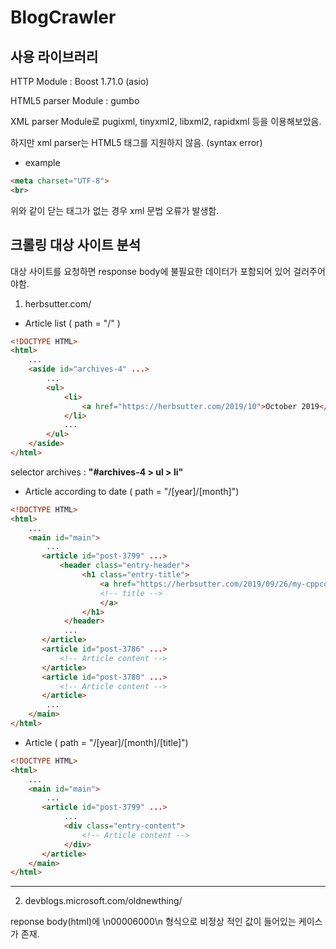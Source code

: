 # BlogCrawler

## 사용 라이브러리

HTTP Module : Boost 1.71.0 (asio)

HTML5 parser Module : gumbo

XML parser Module로 pugixml, tinyxml2, libxml2, rapidxml 등을 이용해보았음.

하지만 xml parser는 HTML5 태그를 지원하지 않음. (syntax error)

- example
```html
<meta charset="UTF-8">
<br>
```
위와 같이 닫는 태그가 없는 경우 xml 문법 오류가 발생함.

## 크롤링 대상 사이트 분석

대상 사이트를 요청하면 response body에 불필요한 데이터가 포함되어 있어 걸러주어야함.
1. herbsutter.com/

- Article list ( path = "/" )
```html
<!DOCTYPE HTML>
<html>
    ...
    <aside id="archives-4" ...>
        ...
        <ul>
            <li>
                <a href="https://herbsutter.com/2019/10">October 2019</a>
            </li>
            ...
        </ul>
    </aside>
</html>
```

selector archives : **"#archives-4 > ul > li"**

- Article according to date ( path = "/[year]/[month]")

```html
<!DOCTYPE HTML>
<html>
    ...
    <main id="main">
        ...
       <article id="post-3799" ...>
           <header class="entry-header">
	    		<h1 class="entry-title">
                    <a href="https://herbsutter.com/2019/09/26/my-cppcon-2019-talk-video-is-online/">
                    <!-- title -->
                    </a>
                </h1>		
            </header>
            ...
       </article>
       <article id="post-3786" ...>
           <!-- Article content -->
       </article>
       <article id="post-3780" ...>
           <!-- Article content -->
       </article>
        ...
    </main>
</html>
```

- Article ( path = "/[year]/[month]/[title]")

```html
<!DOCTYPE HTML>
<html>
    ...
    <main id="main">
        ...
       <article id="post-3799" ...>
            ...
            <div class="entry-content">
                <!-- Article content -->
        	</div>
       </article>
    </main>
</html>
```

---
2. devblogs.microsoft.com/oldnewthing/

reponse body(html)에 \n00006000\n 형식으로 비정상 적인 값이 들어있는 케이스가 존재.
